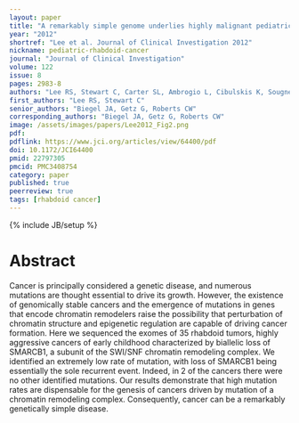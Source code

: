 ```yaml
---
layout: paper
title: "A remarkably simple genome underlies highly malignant pediatric rhabdoid cancers"
year: "2012"
shortref: "Lee et al. Journal of Clinical Investigation 2012"
nickname: pediatric-rhabdoid-cancer
journal: "Journal of Clinical Investigation"
volume: 122
issue: 8
pages: 2983-8
authors: "Lee RS, Stewart C, Carter SL, Ambrogio L, Cibulskis K, Sougnez C, Lawrence MS, Auclair D, Mora J, Golub TR, Biegel JA, Getz G, Roberts CW"
first_authors: "Lee RS, Stewart C"
senior_authors: "Biegel JA, Getz G, Roberts CW"
corresponding_authors: "Biegel JA, Getz G, Roberts CW"
image: /assets/images/papers/Lee2012_Fig2.png
pdf:
pdflink: https://www.jci.org/articles/view/64400/pdf
doi: 10.1172/JCI64400
pmid: 22797305
pmcid: PMC3408754
category: paper
published: true
peerreview: true
tags: [rhabdoid cancer]
---
```

{% include JB/setup %}

# Abstract

Cancer is principally considered a genetic disease, and numerous mutations are thought essential to drive its growth. However, the existence of genomically stable cancers and the emergence of mutations in genes that encode chromatin remodelers raise the possibility that perturbation of chromatin structure and epigenetic regulation are capable of driving cancer formation. Here we sequenced the exomes of 35 rhabdoid tumors, highly aggressive cancers of early childhood characterized by biallelic loss of SMARCB1, a subunit of the SWI/SNF chromatin remodeling complex. We identified an extremely low rate of mutation, with loss of SMARCB1 being essentially the sole recurrent event. Indeed, in 2 of the cancers there were no other identified mutations. Our results demonstrate that high mutation rates are dispensable for the genesis of cancers driven by mutation of a chromatin remodeling complex. Consequently, cancer can be a remarkably genetically simple disease.

